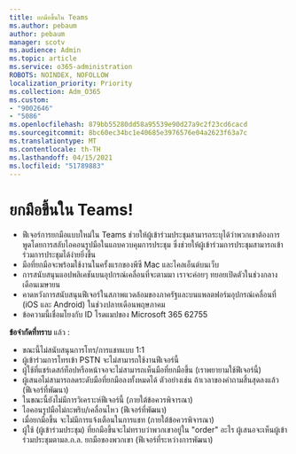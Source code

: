 ```yaml
---
title: ยกมือขึ้นใน Teams
ms.author: pebaum
author: pebaum
manager: scotv
ms.audience: Admin
ms.topic: article
ms.service: o365-administration
ROBOTS: NOINDEX, NOFOLLOW
localization_priority: Priority
ms.collection: Adm_O365
ms.custom:
- "9002646"
- "5086"
ms.openlocfilehash: 879bb55280dd58a95539e90d27a9c2f23cd6cacd
ms.sourcegitcommit: 8bc60ec34bc1e40685e3976576e04a2623f63a7c
ms.translationtype: MT
ms.contentlocale: th-TH
ms.lasthandoff: 04/15/2021
ms.locfileid: "51789883"
---
```

# <a name="raise-your-hand-in-teams"></a>ยกมือขึ้นใน Teams!

- ฟีเจอร์การยกมือแบบใหม่ใน Teams ช่วยให้ผู้เข้าร่วมประชุมสามารถระบุได้ว่าพวกเขาต้องการพูดโดยการสลับไอคอนรูปมือในแถบควบคุมการประชุม ซึ่งช่วยให้ผู้เข้าร่วมการประชุมสามารถเข้าร่วมการประชุมได้ง่ายยิ่งขึ้น
- มือที่ยกมือจะพร้อมใช้งานในครั้งแรกของพีซี Mac และไคลเอ็นต์บนเว็บ
- การสนับสนุนแอปพลิเคชันบนอุปกรณ์เคลื่อนที่จะตามมา เราจะค่อยๆ ทยอยเปิดตัวในช่วงกลางเดือนเมษายน
- คาดหวังการสนับสนุนฟีเจอร์ในสภาพแวดล้อมของภาครัฐและบนแพลตฟอร์มอุปกรณ์เคลื่อนที่ (iOS และ Android) ในช่วงปลายเดือนพฤษภาคม
- ข้อความนี้เชื่อมโยงกับ ID โรดแมปของ Microsoft 365 62755

**ข้อจํากัดที่ทราบ** แล้ว :

- ขณะนี้ไม่สนับสนุนการโทร/การแชทแบบ 1:1
- ผู้เข้าร่วมการโทรเข้า PSTN จะไม่สามารถใช้งานฟีเจอร์นี้
- ผู้ใช้ที่แชร์เดสก์ท็อปหรือหน้าจอจะไม่สามารถเห็นมือที่ยกมือขึ้น (เราพยายามใช้ฟีเจอร์นี้)
- ผู้เสนอไม่สามารถลดระดับมือที่ยกมือลงทั้งหมดได้ ตัวอย่างเช่น ถ้าเวลาของคําถามสิ้นสุดลงแล้ว (ฟีเจอร์ที่พัฒนา)
- ในขณะนี้ยังไม่มีการวิเคราะห์ฟีเจอร์นี้ (ภายใต้ข้อควรพิจารณา)
- ไอคอนรูปมือไม่กะพริบ/เคลื่อนไหว (ฟีเจอร์ที่พัฒนา)
- เมื่อยกมือขึ้น จะไม่มีการแจ้งเตือนในการแชท (ภายใต้ข้อควรพิจารณา)
- ผู้ใช้ (ผู้เข้าร่วมประชุม) ที่ยกมือขึ้นจะไม่ทราบว่าพวกเขาอยู่ใน "order" อะไร ผู้เสนอจะเห็นผู้เข้าร่วมประชุมตามล.ก.ล. ยกมือของพวกเขา (ฟีเจอร์ที่ระหว่างการพัฒนา)

